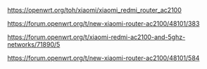 https://openwrt.org/toh/xiaomi/xiaomi_redmi_router_ac2100

https://forum.openwrt.org/t/new-xiaomi-router-ac2100/48101/383

https://forum.openwrt.org/t/xiaomi-redmi-ac2100-and-5ghz-networks/71890/5

https://forum.openwrt.org/t/new-xiaomi-router-ac2100/48101/584